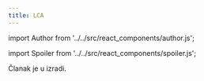 ```yaml
---
title: LCA
---
```


import Author from '../../src/react_components/author.js';

import Spoiler from '../../src/react_components/spoiler.js';

<Author authorName='Ime Prezime' githubUsername='x-fer'/>

Članak je u izradi.
